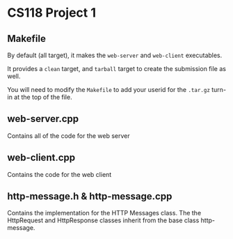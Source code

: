 # CS118 Project 1


## Makefile

By default (all target), it makes the `web-server` and `web-client` executables.

It provides a `clean` target, and `tarball` target to create the submission file as well.

You will need to modify the `Makefile` to add your userid for the `.tar.gz` turn-in at the top of the file.

## web-server.cpp

Contains all of the code for the web server

## web-client.cpp

Contains the code for the web client

## http-message.h & http-message.cpp

Contains the implementation for the HTTP Messages class. The the HttpRequest
and HttpResponse classes inherit from the base class http-message.